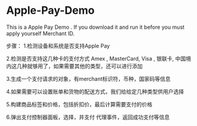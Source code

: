 # Apple-Pay-Demo
This is a Apple Pay Demo . If you download it and run it before you must apply yourself Merchant ID.

步骤：
1.检测设备和系统是否支持Apple Pay

2.检测是否支持这几种卡的支付方式  Amex , MasterCard, Visa , 银联卡, 中国境内这几种就够用了，如果需要其他的类型，还可以进行添加

3.生成一个支付请求的对象，有merchant标识符，币种，国家码等信息

4.如果需要可以设置账单和货物的配送方式，我们给给定几种类型供用户选择

5.构建商品标签和价格，包括折扣价，最后计算需要支付的价格

6.弹出支付控制器面板，选择，并支付
  代理事件，返回成功支付等信息

